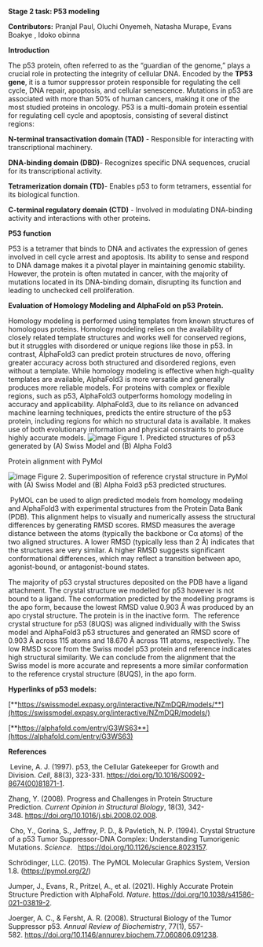 **Stage 2 task: P53 modeling** 

**Contributors:** Pranjal Paul, Oluchi Onyemeh, Natasha Murape, Evans Boakye , Idoko obinna 

**Introduction** 

The p53 protein, often referred to as the “guardian of the genome,” plays a crucial role in protecting the integrity of cellular DNA. Encoded by the **TP53 gene**, it is a tumor suppressor protein responsible for regulating the cell cycle, DNA repair, apoptosis, and cellular senescence. Mutations in p53 are associated with more than 50% of human cancers, making it one of the most studied proteins in oncology. P53 is a multi-domain protein essential for regulating cell cycle and apoptosis, consisting of several distinct regions:

**N-terminal transactivation domain (TAD)** - Responsible for interacting with transcriptional machinery.

**DNA-binding domain (DBD)**- Recognizes specific DNA sequences, crucial for its transcriptional activity.

**Tetramerization domain (TD)**- Enables p53 to form tetramers, essential for its biological function.

**C-terminal regulatory domain (CTD)** - Involved in modulating DNA-binding activity and interactions with other proteins.

**P53 function**

P53 is a tetramer that binds to DNA and activates the expression of genes involved in cell cycle arrest and apoptosis. Its ability to sense and respond to DNA damage makes it a pivotal player in maintaining genomic stability. However, the protein is often mutated in cancer, with the majority of mutations located in its DNA-binding domain, disrupting its function and leading to unchecked cell proliferation.

**Evaluation of Homology Modeling and AlphaFold on p53 Protein.** 

Homology modeling is performed using templates from known structures of homologous proteins. Homology modeling relies on the availability of closely related template structures and works well for conserved regions, but it struggles with disordered or unique regions like those in p53. In contrast, AlphaFold3 can predict protein structures de novo, offering greater accuracy across both structured and disordered regions, even without a template. While homology modeling is effective when high-quality templates are available, AlphaFold3 is more versatile and generally produces more reliable models. For proteins with complex or flexible regions, such as p53, AlphaFold3 outperforms homology modeling in accuracy and applicability. AlphaFold3, due to its reliance on advanced machine learning techniques, predicts the entire structure of the p53 protein, including regions for which no structural data is available. It makes use of both evolutionary information and physical constraints to produce highly accurate models.
![image](https://github.com/user-attachments/assets/9b9ad95c-dab5-4ec4-ae67-173b547037d8)
 Figure 1. Predicted structures of p53 generated by (A) Swiss Model and (B) Alpha Fold3

Protein alignment with PyMol

![image](https://github.com/user-attachments/assets/d3efb96d-8d5d-421f-843d-6f0a2d0fe393)
Figure 2. Superimposition of reference crystal structure in PyMol with (A) Swiss Model and (B) Alpha Fold3 p53 predicted structures.

 PyMOL can be used to align predicted models from homology modeling and AlphaFold3 with experimental structures from the Protein Data Bank (PDB). This alignment helps to visually and numerically assess the structural differences by generating RMSD scores. RMSD measures the average distance between the atoms (typically the backbone or Cα atoms) of the two aligned structures. A lower RMSD (typically less than 2 Å) indicates that the structures are very similar. A higher RMSD suggests significant conformational differences, which may reflect a transition between apo, agonist-bound, or antagonist-bound states.

The majority of p53 crystal structures deposited on the PDB have a ligand attachment. The crystal structure we modelled for p53 however is not bound to a ligand. The conformation predicted by the modelling programs is the apo form, because the lowest RMSD value 0.903 Å was produced by an apo crystal structure. The protein is in the inactive form.  The reference crystal structure for p53 (8UQS) was aligned individually with the Swiss model and AlphaFold3 p53 structures and generated an RMSD score of 0.903 Å across 115 atoms and 18.670 Å across 111 atoms, respectively. The low RMSD score from the Swiss model p53 protein and reference indicates high structural similarity. We can conclude from the alignment that the Swiss model is more accurate and represents a more similar conformation to the reference crystal structure (8UQS), in the apo form. 

**Hyperlinks of p53 models:**

[**https://swissmodel.expasy.org/interactive/NZmDQR/models/**](https://swissmodel.expasy.org/interactive/NZmDQR/models/)

[**https://alphafold.com/entry/G3WS63**](https://alphafold.com/entry/G3WS63)

**References**

 Levine, A. J. (1997). p53, the Cellular Gatekeeper for Growth and Division. _Cell_, 88(3), 323-331. <https://doi.org/10.1016/S0092-8674(00)81871-1>.

Zhang, Y. (2008). Progress and Challenges in Protein Structure Prediction. _Current Opinion in Structural Biology_, 18(3), 342-348. <https://doi.org/10.1016/j.sbi.2008.02.008>.

 Cho, Y., Gorina, S., Jeffrey, P. D., & Pavletich, N. P. (1994). Crystal Structure of a p53 Tumor Suppressor-DNA Complex: Understanding Tumorigenic Mutations. _Science_.   <https://doi.org/10.1126/science.8023157>.

Schrödinger, LLC. (2015). The PyMOL Molecular Graphics System, Version 1.8. (<https://pymol.org/2/>)

Jumper, J., Evans, R., Pritzel, A., et al. (2021). Highly Accurate Protein Structure Prediction with AlphaFold. _Nature_. <https://doi.org/10.1038/s41586-021-03819-2>.

Joerger, A. C., & Fersht, A. R. (2008). Structural Biology of the Tumor Suppressor p53. _Annual Review of_ _Biochemistry_, 77(1), 557-582. <https://doi.org/10.1146/annurev.biochem.77.060806.091238>.
